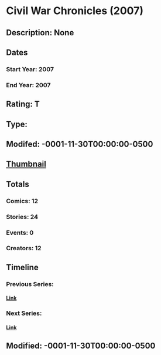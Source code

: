# Civil War Chronicles (2007)
## Description: None
## Dates
### Start Year: 2007
### End Year: 2007
## Rating: T
## Type: 
## Modifed: -0001-11-30T00:00:00-0500
## [Thumbnail](http://i.annihil.us/u/prod/marvel/i/mg/6/50/4bc35376a8b26.jpg)
## Totals
### Comics: 12
### Stories: 24
### Events: 0
### Creators: 12
## Timeline
### Previous Series: 
#### [Link]()
### Next Series: 
#### [Link]()
## Modified: -0001-11-30T00:00:00-0500